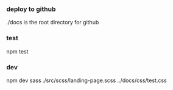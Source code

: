 
### deploy to github
./docs is the root directory for github


### test

npm test

### dev
npm dev
sass ./src/scss/landing-page.scss ../docs/css/test.css
